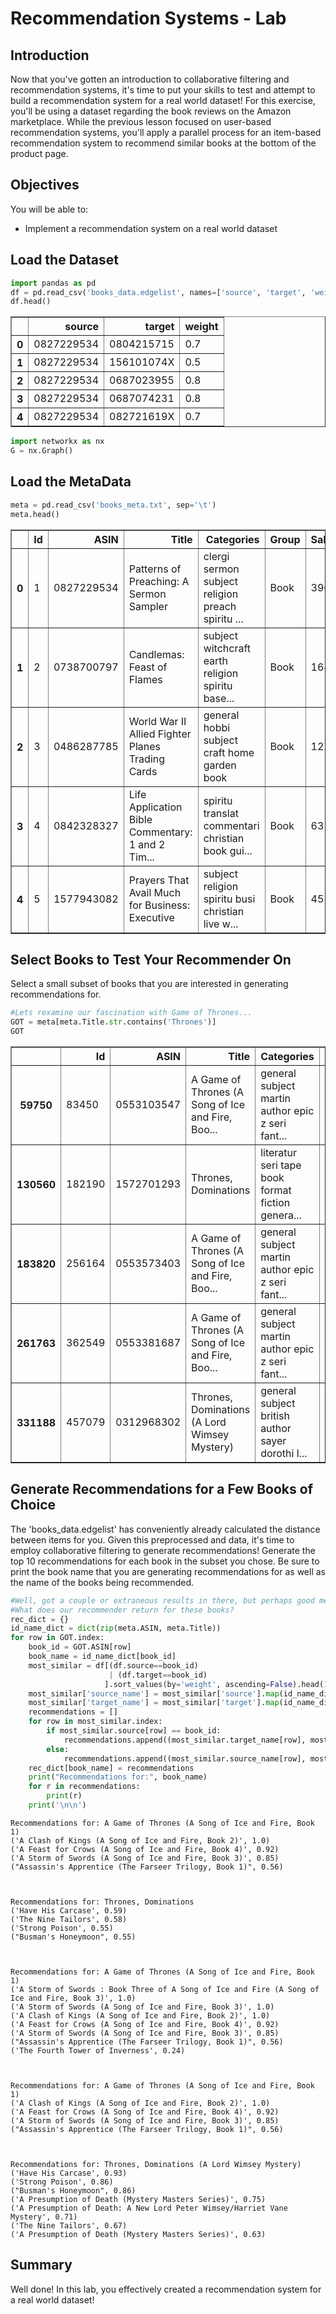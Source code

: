 
# Recommendation Systems - Lab

## Introduction

Now that you've gotten an introduction to collaborative filtering and recommendation systems, it's time to put your skills to test and attempt to build a recommendation system for a real world dataset! For this exercise, you'll be using a dataset regarding the book reviews on the Amazon marketplace. While the previous lesson focused on user-based recommendation systems, you'll apply a parallel process for an item-based recommendation system to recommend similar books at the bottom of the product page.

## Objectives

You will be able to:
* Implement a recommendation system on a real world dataset

## Load the Dataset


```python
import pandas as pd
df = pd.read_csv('books_data.edgelist', names=['source', 'target', 'weight'], delimiter=' ')
df.head()
```




<div>
<style scoped>
    .dataframe tbody tr th:only-of-type {
        vertical-align: middle;
    }

    .dataframe tbody tr th {
        vertical-align: top;
    }

    .dataframe thead th {
        text-align: right;
    }
</style>
<table border="1" class="dataframe">
  <thead>
    <tr style="text-align: right;">
      <th></th>
      <th>source</th>
      <th>target</th>
      <th>weight</th>
    </tr>
  </thead>
  <tbody>
    <tr>
      <th>0</th>
      <td>0827229534</td>
      <td>0804215715</td>
      <td>0.7</td>
    </tr>
    <tr>
      <th>1</th>
      <td>0827229534</td>
      <td>156101074X</td>
      <td>0.5</td>
    </tr>
    <tr>
      <th>2</th>
      <td>0827229534</td>
      <td>0687023955</td>
      <td>0.8</td>
    </tr>
    <tr>
      <th>3</th>
      <td>0827229534</td>
      <td>0687074231</td>
      <td>0.8</td>
    </tr>
    <tr>
      <th>4</th>
      <td>0827229534</td>
      <td>082721619X</td>
      <td>0.7</td>
    </tr>
  </tbody>
</table>
</div>




```python
import networkx as nx
G = nx.Graph()
```

## Load the MetaData


```python
meta = pd.read_csv('books_meta.txt', sep='\t')
meta.head()
```




<div>
<style scoped>
    .dataframe tbody tr th:only-of-type {
        vertical-align: middle;
    }

    .dataframe tbody tr th {
        vertical-align: top;
    }

    .dataframe thead th {
        text-align: right;
    }
</style>
<table border="1" class="dataframe">
  <thead>
    <tr style="text-align: right;">
      <th></th>
      <th>Id</th>
      <th>ASIN</th>
      <th>Title</th>
      <th>Categories</th>
      <th>Group</th>
      <th>SalesRank</th>
      <th>TotalReviews</th>
      <th>AvgRating</th>
      <th>DegreeCentrality</th>
      <th>ClusteringCoeff</th>
    </tr>
  </thead>
  <tbody>
    <tr>
      <th>0</th>
      <td>1</td>
      <td>0827229534</td>
      <td>Patterns of Preaching: A Sermon Sampler</td>
      <td>clergi sermon subject religion preach spiritu ...</td>
      <td>Book</td>
      <td>396585</td>
      <td>2</td>
      <td>5.0</td>
      <td>8</td>
      <td>0.80</td>
    </tr>
    <tr>
      <th>1</th>
      <td>2</td>
      <td>0738700797</td>
      <td>Candlemas: Feast of Flames</td>
      <td>subject witchcraft earth religion spiritu base...</td>
      <td>Book</td>
      <td>168596</td>
      <td>12</td>
      <td>4.5</td>
      <td>9</td>
      <td>0.85</td>
    </tr>
    <tr>
      <th>2</th>
      <td>3</td>
      <td>0486287785</td>
      <td>World War II Allied Fighter Planes Trading Cards</td>
      <td>general hobbi subject craft home garden book</td>
      <td>Book</td>
      <td>1270652</td>
      <td>1</td>
      <td>5.0</td>
      <td>0</td>
      <td>0.00</td>
    </tr>
    <tr>
      <th>3</th>
      <td>4</td>
      <td>0842328327</td>
      <td>Life Application Bible Commentary: 1 and 2 Tim...</td>
      <td>spiritu translat commentari christian book gui...</td>
      <td>Book</td>
      <td>631289</td>
      <td>1</td>
      <td>4.0</td>
      <td>6</td>
      <td>0.79</td>
    </tr>
    <tr>
      <th>4</th>
      <td>5</td>
      <td>1577943082</td>
      <td>Prayers That Avail Much for Business: Executive</td>
      <td>subject religion spiritu busi christian live w...</td>
      <td>Book</td>
      <td>455160</td>
      <td>0</td>
      <td>0.0</td>
      <td>4</td>
      <td>1.00</td>
    </tr>
  </tbody>
</table>
</div>



## Select Books to Test Your Recommender On

Select a small subset of books that you are interested in generating recommendations for. 


```python
#Lets rexamine our fascination with Game of Thrones...
GOT = meta[meta.Title.str.contains('Thrones')]
GOT
```




<div>
<style scoped>
    .dataframe tbody tr th:only-of-type {
        vertical-align: middle;
    }

    .dataframe tbody tr th {
        vertical-align: top;
    }

    .dataframe thead th {
        text-align: right;
    }
</style>
<table border="1" class="dataframe">
  <thead>
    <tr style="text-align: right;">
      <th></th>
      <th>Id</th>
      <th>ASIN</th>
      <th>Title</th>
      <th>Categories</th>
      <th>Group</th>
      <th>SalesRank</th>
      <th>TotalReviews</th>
      <th>AvgRating</th>
      <th>DegreeCentrality</th>
      <th>ClusteringCoeff</th>
    </tr>
  </thead>
  <tbody>
    <tr>
      <th>59750</th>
      <td>83450</td>
      <td>0553103547</td>
      <td>A Game of Thrones (A Song of Ice and Fire, Boo...</td>
      <td>general subject martin author epic z seri fant...</td>
      <td>Book</td>
      <td>16330</td>
      <td>1191</td>
      <td>4.5</td>
      <td>4</td>
      <td>0.67</td>
    </tr>
    <tr>
      <th>130560</th>
      <td>182190</td>
      <td>1572701293</td>
      <td>Thrones, Dominations</td>
      <td>literatur seri tape book format fiction genera...</td>
      <td>Book</td>
      <td>395606</td>
      <td>61</td>
      <td>3.5</td>
      <td>4</td>
      <td>0.90</td>
    </tr>
    <tr>
      <th>183820</th>
      <td>256164</td>
      <td>0553573403</td>
      <td>A Game of Thrones (A Song of Ice and Fire, Boo...</td>
      <td>general subject martin author epic z seri fant...</td>
      <td>Book</td>
      <td>969</td>
      <td>1196</td>
      <td>4.5</td>
      <td>7</td>
      <td>0.48</td>
    </tr>
    <tr>
      <th>261763</th>
      <td>362549</td>
      <td>0553381687</td>
      <td>A Game of Thrones (A Song of Ice and Fire, Boo...</td>
      <td>general subject martin author epic z seri fant...</td>
      <td>Book</td>
      <td>11463</td>
      <td>1196</td>
      <td>4.5</td>
      <td>4</td>
      <td>0.67</td>
    </tr>
    <tr>
      <th>331188</th>
      <td>457079</td>
      <td>0312968302</td>
      <td>Thrones, Dominations (A Lord Wimsey Mystery)</td>
      <td>general subject british author sayer dorothi l...</td>
      <td>Book</td>
      <td>68918</td>
      <td>61</td>
      <td>3.5</td>
      <td>7</td>
      <td>0.81</td>
    </tr>
  </tbody>
</table>
</div>



## Generate Recommendations for a Few Books of Choice

The 'books_data.edgelist' has conveniently already calculated the distance between items for you. Given this preprocessed and data, it's time to employ collaborative filtering to generate recommendations! Generate the top 10 recommendations for each book in the subset you chose. Be sure to print the book name that you are generating recommendations for as well as the name of the books being recommended.


```python
#Well, got a couple or extraneous results in there, but perhaps good measure for comparion.
#What does our recommender return for these books?
rec_dict = {}
id_name_dict = dict(zip(meta.ASIN, meta.Title))
for row in GOT.index:
    book_id = GOT.ASIN[row]
    book_name = id_name_dict[book_id]
    most_similar = df[(df.source==book_id)
                      | (df.target==book_id)
                     ].sort_values(by='weight', ascending=False).head(10)
    most_similar['source_name'] = most_similar['source'].map(id_name_dict)
    most_similar['target_name'] = most_similar['target'].map(id_name_dict)
    recommendations = []
    for row in most_similar.index:
        if most_similar.source[row] == book_id:
            recommendations.append((most_similar.target_name[row], most_similar.weight[row]))
        else:
            recommendations.append((most_similar.source_name[row], most_similar.weight[row]))
    rec_dict[book_name] = recommendations
    print("Recommendations for:", book_name)
    for r in recommendations:
        print(r)
    print('\n\n')
```

    Recommendations for: A Game of Thrones (A Song of Ice and Fire, Book 1)
    ('A Clash of Kings (A Song of Ice and Fire, Book 2)', 1.0)
    ('A Feast for Crows (A Song of Ice and Fire, Book 4)', 0.92)
    ('A Storm of Swords (A Song of Ice and Fire, Book 3)', 0.85)
    ("Assassin's Apprentice (The Farseer Trilogy, Book 1)", 0.56)
    
    
    
    Recommendations for: Thrones, Dominations
    ('Have His Carcase', 0.59)
    ('The Nine Tailors', 0.58)
    ('Strong Poison', 0.55)
    ("Busman's Honeymoon", 0.55)
    
    
    
    Recommendations for: A Game of Thrones (A Song of Ice and Fire, Book 1)
    ('A Storm of Swords : Book Three of A Song of Ice and Fire (A Song of Ice and Fire, Book 3)', 1.0)
    ('A Storm of Swords (A Song of Ice and Fire, Book 3)', 1.0)
    ('A Clash of Kings (A Song of Ice and Fire, Book 2)', 1.0)
    ('A Feast for Crows (A Song of Ice and Fire, Book 4)', 0.92)
    ('A Storm of Swords (A Song of Ice and Fire, Book 3)', 0.85)
    ("Assassin's Apprentice (The Farseer Trilogy, Book 1)", 0.56)
    ('The Fourth Tower of Inverness', 0.24)
    
    
    
    Recommendations for: A Game of Thrones (A Song of Ice and Fire, Book 1)
    ('A Clash of Kings (A Song of Ice and Fire, Book 2)', 1.0)
    ('A Feast for Crows (A Song of Ice and Fire, Book 4)', 0.92)
    ('A Storm of Swords (A Song of Ice and Fire, Book 3)', 0.85)
    ("Assassin's Apprentice (The Farseer Trilogy, Book 1)", 0.56)
    
    
    
    Recommendations for: Thrones, Dominations (A Lord Wimsey Mystery)
    ('Have His Carcase', 0.93)
    ('Strong Poison', 0.86)
    ("Busman's Honeymoon", 0.86)
    ('A Presumption of Death (Mystery Masters Series)', 0.75)
    ('A Presumption of Death: A New Lord Peter Wimsey/Harriet Vane Mystery', 0.71)
    ('The Nine Tailors', 0.67)
    ('A Presumption of Death (Mystery Masters Series)', 0.63)
    
    
    


## Summary

Well done! In this lab, you effectively created a recommendation system for a real world dataset!
